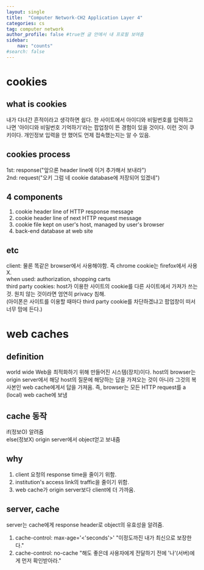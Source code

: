 ```yaml
---
layout: single
title:  "Computer Network-CH2 Application Layer 4"
categories: cs
tag: computer network
author_profile: false #true면 글 안에서 내 프로필 보여줌
sidebar:
    nav: "counts"
#search: false
---
```


# cookies

## what is cookies
내가 다녀간 흔적이라고 생각하면 쉽다. 한 사이트에서 아이디와 비밀번호를 입력하고 나면 '아이디와 비밀번호 기억하기'라는 팝업창이 뜬 경험이 있을 것이다. 이런 것이 
쿠키이다. 개인정보 입력을 안 했어도 언제 접속했는지는 알 수 있음. 

## cookies process
1st: response("앞으론 header line에 이거 추가해서 보내라")   
2nd: request("오키 그럼 네 cookie database에 저장되어 있겠네")   

## 4 components 
1. cookie header line of HTTP response message   
2. cookie header line of next HTTP request message   
3. cookie file kept on user's host, managed by user's browser   
4. back-end database at web site   

## etc
client: 물론 똑같은 browser에서 사용해야함. 즉 chrome cookie는 firefox에서 사용 X.   
when used: authorization, shopping carts   
third party cookies: host가 이용한 사이트의 cookie를 다른 사이트에서 가져가 쓰는 것. 원치 않는 것이라면 엄연히 privacy 침해.   
(아이폰은 사이트를 이용할 때마다 third party cookie를 차단하겠냐고 팝업창이 떠서 너무 맘에 든다.)   

# web caches

## definition
world wide Web을 최적화하기 위해 만들어진 시스템(장치)이다. host의 browser는 origin server에서 해당 host의 질문에 해당하는 답을 가져오는 것이 아니라 
그것의 복사본인 web cache에게서 답을 가져옴. 즉, browser는 모든 HTTP request를 a (local) web cache에 보냄  

## cache 동작
if(정보O) 알려줌   
else(정보X) origin server에서 object얻고 보내줌   

## why
1. client 요청의 response time을 줄이기 위함.   
2. institution's access link의 traffic을 줄이기 위함.   
3. web cache가 origin server보다 client에 더 가까움.   

## server, cache
server는 cache에게 response header로 object의 유효성을 알려줌.   
1. cache-control: max-age='<'seconds'>'  "이정도까진 내가 최신으로 보장한다."   
2. cache-control: no-cache  "해도 좋은데 사용자에게 전달하기 전에 '나'(서버)에게 먼저 확인받아라."
